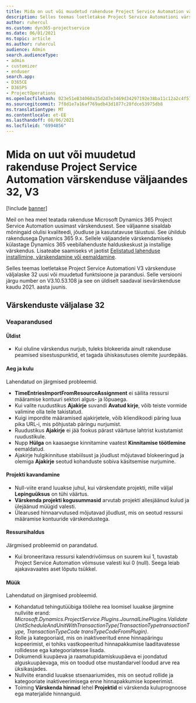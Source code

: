 ```yaml
---
title: Mida on uut või muudetud rakenduse Project Service Automation värskenduse väljaandes 32, V3
description: Selles teemas loetletakse Project Service Automationi värskenduse väljalaske 32, V3 saadaolevaid funktsioone ja parandusi.
author: ruhercul
ms.custom: dyn365-projectservice
ms.date: 06/01/2021
ms.topic: article
ms.author: ruhercul
audience: Admin
search.audienceType:
- admin
- customizer
- enduser
search.app:
- D365CE
- D365PS
- ProjectOperations
ms.openlocfilehash: 023e51e834060a35d2d7e3469d34297192e38ba11c12a2c4f57424213aba44ba
ms.sourcegitcommit: 7f8d1e7a16af769adb43d1877c28fdce53975db8
ms.translationtype: MT
ms.contentlocale: et-EE
ms.lasthandoff: 08/06/2021
ms.locfileid: "6994856"
---
```

# <a name="whats-new-or-changed-in-project-service-automation-update-release-32-v3"></a>Mida on uut või muudetud rakenduse Project Service Automation värskenduse väljaandes 32, V3

[!include [banner](../includes/psa-now-project-operations.md)]

Meil on hea meel teatada rakenduse Microsoft Dynamics 365 Project Service Automation uusimast värskendusest. See väljaanne sisaldab mõningaid olulisi kvaliteedi, jõudluse ja kasutatavuse täiustusi. See ühildub rakendusega Dynamics 365 9.x. Sellele väljaandele värskendamiseks külastage Dynamics 365 veebilahenduste halduskeskust ja installige värskendus. Lisateabe saamiseks vt jaotist [Eelistatud lahenduse installimine, värskendamine või eemaldamine](/power-platform/admin/install-remove-preferred-solution).

Selles teemas loetletakse Project Service Automationi V3 värskenduse väljalaske 32 uusi või muudetud funktsioone ja parandusi. Selle versiooni järgu number on V3.10.53.108 ja see on üldiselt saadaval isevärskenduse kaudu 2021. aasta juunis.

## <a name="update-release-32"></a>Värskenduste väljalase 32

### <a name="bug-fixes"></a>Veaparandused

#### <a name="general"></a>Üldist

- Kui oluline värskendus nurjub, tuleks blokeerida ainult rakenduse peamised sisestuspunktid, et tagada ühiskasutuses olemite juurdepääs.

#### <a name="time-and-expense"></a>Aeg ja kulu

Lahendatud on järgmised probleemid.

- **TimeEntriesImportFromResourceAssignment** ei säilita ressursi määramise kontuuri sektori algus- ja lõpuaega.
- Kui valite ruudustikus **Ajakirje** suvandi **Avatud kirje**, võib teiste vormide valimine olla teile takistatud.
- Kuigi impordite määramised ajakirjetele, võib kliendikoodi päring luua pika URL-i, mis põhjustab päringu nurjumist.
- Ruudustikus **Ajakirje** ei jää fookus pärast väärtuse lahtrist kustutamist ruudustikule.
- Nupp **Hülga** on kaasaegse kinnitamine vaatest **Kinnitamise töötlemine** eemaldatud.
- Ajakirje hulgikinnituse stabiilsust ja jõudlust mõjutavad blokeeringud ja olemiga **Ajakirje** seotud kohanduste sobiva käsitsemise nurjumine.

#### <a name="project-planning"></a>Projekti kavandamine

- Null-viite erand luuakse juhul, kui värskendate projekti, mille väljal **Lepinguüksus** on tühi väärtus.
- **Värskenda projekti kogusummasid** arvutab projekti allesjäänud kulud ja ülejäänud müügid valesti.
- Ülearused hinnaarvutused mõjutavad jõudlust, mis on seotud ressursi määramise kontuuride värskendustega.

#### <a name="resource-management"></a>Ressursihaldus

Järgmised probleemid on parandatud.

- Kui broneeritava ressursi kalendrivõimsus on suurem kui 1, tuvastab Project Service Automation võimsuse valesti kui 0 (null). Seega leiab ajakavavaates aset lõputu tsükkel.

#### <a name="sales"></a>Müük

Lahendatud on järgmised probleemid.

- Kohandatud tehingutüübiga töölehe rea loomisel luuakse järgmine nullviite erand: *Microsoft.Dynamics.ProjectService.Plugins.JournalLinePlugins.ValidateUnitScheduleAndUnitWithTransactionType(TransactionTypetransactionType, TransactionTypeCode transTypeCodeFromPlugin)*.
- Rolle ja kategooriaid, mis on inaktiveeritud enne hinnapäringu kopeerimist, ei tohiks vastkopeeritud hinnapakkumise laaditavatesse rollidesse ega kategooriatesse lisada.
- Dokumendi kuupäeva ja raamatupidamiskuupäeva ei joondatud alguskuupäevaga, mis on toodud otse mustandarvel loodud arve rea üksikasjades.
- Nullviite erandid luuakse stsenaariumides, mis on seotud rollide ja kategooriate inaktiveerimisega enne hinnapakkumise kopeerimist.
- Toiming **Värskenda hinnad** lehel **Projektid** ei värskenda kuluprognoose ega materjalide hinnanguid.
